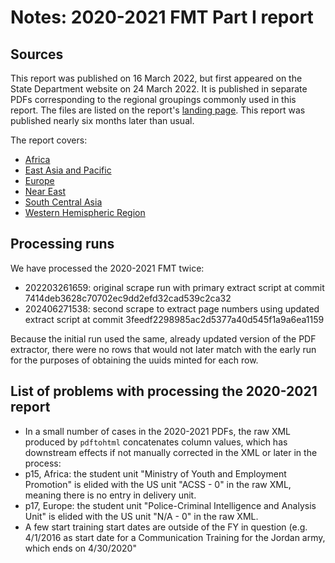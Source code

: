 # Notes: 2020-2021 FMT Part I report

## Sources

This report was published on 16 March 2022, but first appeared on the State Department website on 24 March 2022. It is published in separate PDFs corresponding to the regional groupings commonly used in this report. The files are listed on the report's [landing page](https://www.state.gov/reports/foreign-military-training-and-dod-engagement-activities-of-interest-2020-2021/). This report was published nearly six months later than usual.

The report covers:

 * [Africa](https://www.state.gov/wp-content/uploads/2022/03/10-Volume-I-Section-IV-Part-IV-I-Africa.pdf)
 * [East Asia and Pacific](https://www.state.gov/wp-content/uploads/2022/03/11-Volume-I-Section-IV-Part-IV-II-East-Asia-and-Pacific.pdf)
 * [Europe](https://www.state.gov/wp-content/uploads/2022/03/12-Volume-I-Section-IV-Part-IV-III-Europe.pdf)
 * [Near East](https://www.state.gov/wp-content/uploads/2022/03/13-Volume-I-Section-IV-Part-IV-IV-Near-East.pdf)
 * [South Central Asia](https://www.state.gov/wp-content/uploads/2022/03/14-Volume-I-Section-IV-Part-IV-V-South-Central-Asia.pdf)
 * [Western Hemispheric Region](https://www.state.gov/wp-content/uploads/2022/03/15-Volume-I-Section-IV-Part-IV-VI-Western-Hemisphere.pdf)

## Processing runs

We have processed the 2020-2021 FMT twice:

 * 202203261659: original scrape run with primary extract script at commit 7414deb3628c70702ec9dd2efd32cad539c2ca32
 * 202406271538: second scrape to extract page numbers using updated extract script at commit 3feedf2298985ac2d5377a40d545f1a9a6ea1159

Because the initial run used the same, already updated version of the PDF extractor, there were no rows that would not later match with the early run for the purposes of obtaining the uuids minted for each row.

## List of problems with processing the 2020-2021 report

 * In a small number of cases in the 2020-2021 PDFs, the raw XML produced by `pdftohtml` concatenates column values, which has downstream effects if not manually corrected in the XML or later in the process:
  * p15, Africa: the student unit "Ministry of Youth and Employment Promotion" is elided with the US unit "ACSS - 0" in the raw XML, meaning there is no entry in delivery unit.
  * p17, Europe: the student unit "Police-Criminal Intelligence and Analysis Unit" is elided with the US unit "N/A - 0" in the raw XML.
 * A few start training start dates are outside of the FY in question (e.g. 4/1/2016 as start date for a Communication Training for the Jordan army, which ends on 4/30/2020"
